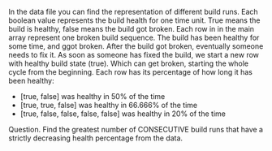 In the data file you can find the representation of different build runs. Each boolean value represents the build health for one time unit. True means the build is healthy, false means the build got broken.
Each row in in the main array represent one broken build sequence. The build has been healthy for some time, and ggot broken.
After the build got broken, eventually someone needs to fix it. As soon as someone has fixed the build, we start a new row with healthy build state (true). Which can get broken, starting the whole cycle from the beginning.
Each row has its percentage of how long it has been healthy:
- [true, false] was healthy in 50% of the time
- [true, true, false] was healthy in 66.666% of the time
- [true, false, false, false, false] was healthy in 20% of the time

Question.
Find the greatest number of CONSECUTIVE build runs that have a strictly decreasing health percentage from the data.